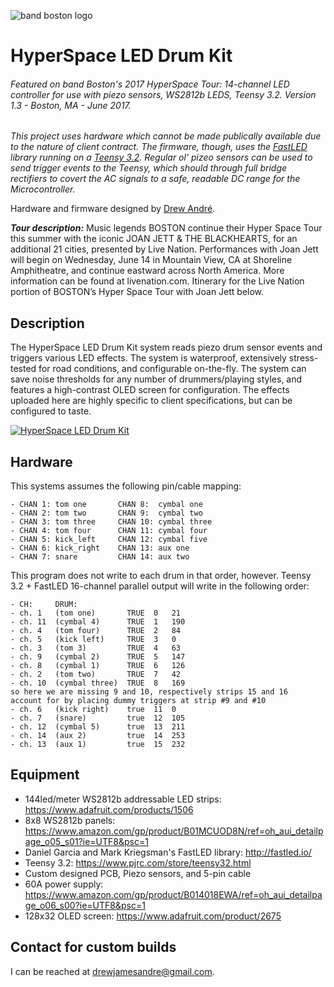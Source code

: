![band boston logo](http://www.trademarkandcopyrightlawblog.com/wp-content/uploads/sites/9/2016/11/boston-1.png)
# HyperSpace LED Drum Kit
###### Featured on band Boston's 2017 HyperSpace Tour: 14-channel LED controller for use with piezo sensors, WS2812b LEDS, Teensy 3.2. Version 1.3 - Boston, MA - June 2017.
*This project uses hardware which cannot be made publically available due to the nature of client contract. The firmware, though, uses the <a href='https://github.com/FastLED/FastLED'>FastLED</a> library running on a <a href='https://www.pjrc.com/store/teensy32.html'>Teensy 3.2</a>. Regular ol' pizeo sensors can be used to send trigger events to the Teensy, which should through full bridge rectifiers to covert the AC signals to a safe, readable DC range for the Microcontroller.*

Hardware and firmware designed by <a href='www.drew-andre.com'>Drew André</a>.

***Tour description:*** Music legends BOSTON continue their Hyper Space Tour this summer with the iconic JOAN JETT & THE BLACKHEARTS, for an additional 21 cities, presented by Live Nation. Performances with Joan Jett will begin on Wednesday, June 14 in Mountain View, CA at Shoreline Amphitheatre, and continue eastward across North America. More information can be found at livenation.com. Itinerary for the Live Nation portion of BOSTON’s Hyper Space Tour with Joan Jett below.

## Description
The HyperSpace LED Drum Kit system reads piezo drum sensor events and triggers various LED effects. The system is waterproof, extensively stress-tested for road conditions, and configurable on-the-fly. The system can save noise thresholds for any number of drummers/playing styles, and features a high-contrast OLED screen for configuration. The effects uploaded here are highly specific to client specifications, but can be configured to taste.

[![HyperSpace LED Drum Kit](https://img.youtube.com/vi/aQiT6eR48F4/0.jpg)](https://www.youtube.com/watch?v=aQiT6eR48F4)       

## Hardware
This systems assumes the following pin/cable mapping:
  ```
  - CHAN 1: tom one       CHAN 8:  cymbal one
  - CHAN 2: tom two       CHAN 9:  cymbal two
  - CHAN 3: tom three     CHAN 10: cymbal three
  - CHAN 4: tom four      CHAN 11: cymbal four
  - CHAN 5: kick_left     CHAN 12: cymbal five
  - CHAN 6: kick_right    CHAN 13: aux one
  - CHAN 7: snare         CHAN 14: aux two
  ```

This program does not write to each drum in that order, however.
Teensy 3.2 + FastLED 16-channel parallel output will write
in the following order:

```
- CH:     DRUM:
- ch. 1   (tom one)       TRUE  0   21
- ch. 11  (cymbal 4)      TRUE  1   190
- ch. 4   (tom four)      TRUE  2   84
- ch. 5   (kick left)     TRUE  3   0
- ch. 3   (tom 3)         TRUE  4   63
- ch. 9   (cymbal 2)      TRUE  5   147
- ch. 8   (cymbal 1)      TRUE  6   126
- ch. 2   (tom two)       TRUE  7   42
- ch. 10  (cymbal three)  TRUE  8   169
so here we are missing 9 and 10, respectively strips 15 and 16
account for by placing dummy triggers at strip #9 and #10
- ch. 6   (kick right)    true  11  0
- ch. 7   (snare)         true  12  105
- ch. 12  (cymbal 5)      true  13  211
- ch. 14  (aux 2)         true  14  253
- ch. 13  (aux 1)         true  15  232
```

## Equipment
* 144led/meter WS2812b addressable LED strips: https://www.adafruit.com/products/1506
* 8x8 WS2812b panels: https://www.amazon.com/gp/product/B01MCUOD8N/ref=oh_aui_detailpage_o05_s01?ie=UTF8&psc=1
* Daniel Garcia and Mark Kriegsman's FastLED library: http://fastled.io/
* Teensy 3.2: https://www.pjrc.com/store/teensy32.html
* Custom designed PCB, Piezo sensors, and 5-pin cable
* 60A power supply: https://www.amazon.com/gp/product/B014018EWA/ref=oh_aui_detailpage_o06_s00?ie=UTF8&psc=1
* 128x32 OLED screen: https://www.adafruit.com/product/2675

## Contact for custom builds
I can be reached at <a href='mailto:drewjamesandre@gmail.com'>drewjamesandre@gmail.com</a>. 
